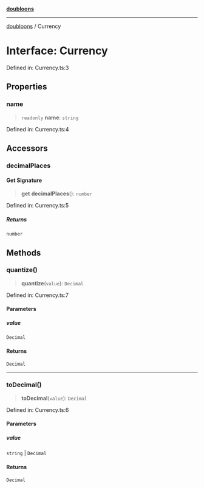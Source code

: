 [**doubloons**](../README.md)

***

[doubloons](../globals.md) / Currency

# Interface: Currency

Defined in: Currency.ts:3

## Properties

### name

> `readonly` **name**: `string`

Defined in: Currency.ts:4

## Accessors

### decimalPlaces

#### Get Signature

> **get** **decimalPlaces**(): `number`

Defined in: Currency.ts:5

##### Returns

`number`

## Methods

### quantize()

> **quantize**(`value`): `Decimal`

Defined in: Currency.ts:7

#### Parameters

##### value

`Decimal`

#### Returns

`Decimal`

***

### toDecimal()

> **toDecimal**(`value`): `Decimal`

Defined in: Currency.ts:6

#### Parameters

##### value

`string` | `Decimal`

#### Returns

`Decimal`
